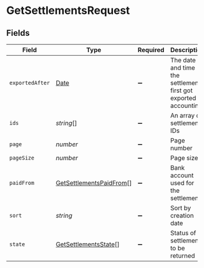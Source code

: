 # GetSettlementsRequest


## Fields

| Field                                                                                         | Type                                                                                          | Required                                                                                      | Description                                                                                   | Example                                                                                       |
| --------------------------------------------------------------------------------------------- | --------------------------------------------------------------------------------------------- | --------------------------------------------------------------------------------------------- | --------------------------------------------------------------------------------------------- | --------------------------------------------------------------------------------------------- |
| `exportedAfter`                                                                               | [Date](https://developer.mozilla.org/en-US/docs/Web/JavaScript/Reference/Global_Objects/Date) | :heavy_minus_sign:                                                                            | The date and time the settlement first got exported to accounting                             |                                                                                               |
| `ids`                                                                                         | *string*[]                                                                                    | :heavy_minus_sign:                                                                            | An array of settlement IDs                                                                    |                                                                                               |
| `page`                                                                                        | *number*                                                                                      | :heavy_minus_sign:                                                                            | Page number                                                                                   |                                                                                               |
| `pageSize`                                                                                    | *number*                                                                                      | :heavy_minus_sign:                                                                            | Page size                                                                                     |                                                                                               |
| `paidFrom`                                                                                    | [GetSettlementsPaidFrom](../../models/operations/getsettlementspaidfrom.md)[]                 | :heavy_minus_sign:                                                                            | Bank account used for the settlement                                                          |                                                                                               |
| `sort`                                                                                        | *string*                                                                                      | :heavy_minus_sign:                                                                            | Sort by creation date                                                                         | +createdAt                                                                                    |
| `state`                                                                                       | [GetSettlementsState](../../models/operations/getsettlementsstate.md)[]                       | :heavy_minus_sign:                                                                            | Status of settlements to be returned                                                          |                                                                                               |
